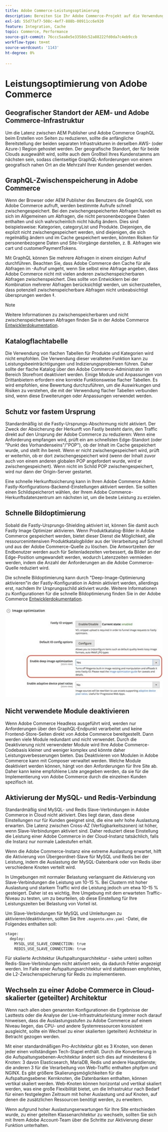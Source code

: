 ```yaml
---
title: Adobe Commerce-Leistungsoptimierung
description: Bereiten Sie Ihr Adobe Commerce-Projekt auf die Verwendung von Adobe Experience Manager as a CMS vor, indem Sie einige Standardeinstellungen ändern.
exl-id: 55d77af7-508c-4ef7-888b-00911cc6e920
feature: Integration, Cache
topic: Commerce, Performance
source-git-commit: 76ccc5aa8e5e3358dc52a88222fd0da7c4eb9ccb
workflow-type: tm+mt
source-wordcount: '1143'
ht-degree: 0%

---
```


# Leistungsoptimierung von Adobe Commerce

## Geografischer Standort der AEM- und Adobe Commerce-Infrastruktur

Um die Latenz zwischen AEM Publisher und Adobe Commerce GraphQL beim Erstellen von Seiten zu reduzieren, sollte die anfängliche Bereitstellung der beiden separaten Infrastrukturen in derselben AWS- (oder Azure-) Region gehostet werden. Der geografische Standort, der für beide Clouds ausgewählt wird, sollte auch dem Großteil Ihres Kundenstamms am nächsten sein, sodass clientseitige GraphQL-Anforderungen von einem geografisch nahen Ort an die Mehrzahl Ihrer Kunden gesendet werden.

## GraphQL-Zwischenspeicherung in Adobe Commerce

Wenn der Browser oder AEM Publisher des Benutzers die GraphQL von Adobe Commerce aufruft, werden bestimmte Aufrufe schnell zwischengespeichert. Bei den zwischengespeicherten Abfragen handelt es sich im Allgemeinen um Abfragen, die nicht personenbezogene Daten enthalten und sich wahrscheinlich nicht häufig ändern. Dies sind beispielsweise: Kategorien, categoryList und Produkte. Diejenigen, die explizit nicht zwischengespeichert werden, sind diejenigen, die sich regelmäßig ändern und im Cache gespeichert werden, könnten Risiken für personenbezogene Daten und Site-Vorgänge darstellen, z. B. Abfragen wie cart und customerPaymentTokens.

Mit GraphQL können Sie mehrere Abfragen in einem einzigen Aufruf durchführen. Beachten Sie, dass Adobe Commerce den Cache für alle Abfragen im -Aufruf umgeht, wenn Sie selbst eine Abfrage angeben, dass Adobe Commerce nicht mit vielen anderen zwischenspeicherbaren Abfragen zwischenspeichert. Dies sollte von Entwicklern bei der Kombination mehrerer Abfragen berücksichtigt werden, um sicherzustellen, dass potenziell zwischenspeicherbare Abfragen nicht unbeabsichtigt übersprungen werden ‡.

>[!NOTE]
>
> Weitere Informationen zu zwischenspeicherbaren und nicht zwischenspeicherbaren Abfragen finden Sie in der Adobe Commerce [Entwicklerdokumentation](https://devdocs.magento.com/guides/v2.4/graphql/caching.html).

## Katalogflachtabelle

Die Verwendung von flachen Tabellen für Produkte und Kategorien wird nicht empfohlen. Die Verwendung dieser veralteten Funktion kann zu Leistungsbeeinträchtigungen und Indizierungsproblemen führen. Daher sollte der flache Katalog über den Adobe Commerce-Administrator im Bereich Storefront deaktiviert werden. Einige Module und Anpassungen von Drittanbietern erfordern eine korrekte Funktionsweise flacher Tabellen. Es wird empfohlen, eine Bewertung durchzuführen, um die Auswirkungen und Risiken zu verstehen, die mit der Verwendung flacher Tabellen verbunden sind, wenn diese Erweiterungen oder Anpassungen verwendet werden.

## Schutz vor fastem Ursprung

Standardmäßig ist die Fastly-Ursprungs-Abschirmung nicht aktiviert. Der Zweck der Absicherung der Herkunft von Fastly besteht darin, den Traffic direkt auf den Ursprung der Adobe Commerce zu reduzieren: Wenn eine Anforderung empfangen wird, prüft ein am schnellsten Edge-Standort (oder &quot;Punkt des Vorhandenseins&quot;/&quot;POP&quot;), ob der Inhalt im Cache gespeichert wurde, und stellt ihn bereit. Wenn er nicht zwischengespeichert wird, prüft er weiterhin, ob er dort zwischengespeichert wird (wenn der Inhalt zuvor auch von einem anderen globalen POP angefordert wurde, wird er zwischengespeichert). Wenn nicht im Schild POP zwischengespeichert, wird nur dann der Origin-Server gestartet.

Eine schnelle Herkunftssicherung kann in Ihren Adobe Commerce Admin Fastly-Konfigurations-Backend-Einstellungen aktiviert werden. Sie sollten einen Schildspeicherort wählen, der Ihrem Adobe Commerce-Herkunftsdatenzentrum am nächsten ist, um die beste Leistung zu erzielen.

## Schnelle Bildoptimierung

Sobald die Fastly-Ursprungs-Shielding aktiviert ist, können Sie damit auch Fastly Image Optimizer aktivieren. Wenn Produktkatalog-Bilder in Adobe Commerce gespeichert werden, bietet dieser Dienst die Möglichkeit, alle ressourcenintensiven Produktkatalogbilder aus der Verarbeitung auf Schnell und aus der Adobe Commerce-Quelle zu löschen. Die Antwortzeiten der Endbenutzer werden auch für Seitenladezeiten verbessert, da Bilder an der Edge-Position umgewandelt werden, wodurch Latenzzeiten vermieden werden, indem die Anzahl der Anforderungen an die Adobe Commerce-Quelle reduziert wird.

Die schnelle Bildoptimierung kann durch &quot;Deep-Image-Optimierung aktivieren&quot;in der Fastly-Konfiguration in Admin aktiviert werden, allerdings erst, nachdem Ihr Ursprungsschild aktiviert wurde. Weitere Informationen zu Konfigurationen für die schnelle Bildoptimierung finden Sie in der Adobe Commerce [Entwicklerdokumentation](https://devdocs.magento.com/cloud/cdn/fastly-image-optimization.html).

![Screenshot der Fastly-Bildoptimierungseinstellungen in Adobe Commerce Admin](../assets/commerce-at-scale/image-optimization.svg)

## Nicht verwendete Module deaktivieren

Wenn Adobe Commerce Headless ausgeführt wird, werden nur Anforderungen über den GraphQL-Endpunkt verarbeitet und keine Frontend-Store-Seiten direkt von Adobe Commerce bereitgestellt. Dann werden viele Module redundant und nicht verwendet. Durch die Deaktivierung nicht verwendeter Module wird Ihre Adobe Commerce-Codebasis kleiner und weniger komplex und könnte daher Leistungsverbesserungen bieten. Das Deaktivieren von Modulen in Adobe Commerce kann mit Composer verwaltet werden. Welche Module deaktiviert werden können, hängt von den Anforderungen für Ihre Site ab. Daher kann keine empfohlene Liste angegeben werden, da sie für die Implementierung von Adobe Commerce durch die einzelnen Kunden spezifisch ist.

## Aktivierung der MySQL- und Redis-Verbindung

Standardmäßig sind MySQL- und Redis Slave-Verbindungen in Adobe Commerce in Cloud nicht aktiviert. Dies liegt daran, dass diese Einstellungen nur für Kunden geeignet sind, die eine sehr hohe Auslastung erwarten. Die Latenz zwischen Cross-AZ (Verfügbarkeitszonen) ist höher, wenn Slave-Verbindungen aktiviert sind. Daher reduziert diese Einstellung die Leistung einer Adobe Commerce in der Cloud-Instanz tatsächlich, falls die Instanz nur normale Ladestufen erhält.

Wenn die Adobe Commerce-Instanz eine extreme Auslastung erwartet, hilft die Aktivierung von Übergeordnet-Slave für MySQL und Redis bei der Leistung, indem die Auslastung der MySQL-Datenbank oder von Redis über verschiedene Knoten verteilt wird.

In Umgebungen mit normaler Belastung verlangsamt die Aktivierung von Slave-Verbindungen die Leistung um 10-15 %. Bei Clustern mit hoher Auslastung und starkem Traffic wird die Leistung jedoch um etwa 10-15 % gesteigert. Daher ist es wichtig, Ihre Umgebung mit dem erwarteten Traffic-Niveau zu testen, um zu beurteilen, ob diese Einstellung für Ihre Leistungszeiten bei Belastung von Vorteil ist.

Um Slave-Verbindungen für MySQL und Umleitungen zu aktivieren/deaktivieren, sollten Sie Ihre `.magento.env.yaml` -Datei, die Folgendes enthalten soll:

```
stage:
  deploy:
    MYSQL_USE_SLAVE_CONNECTION: true
    REDIS_USE_SLAVE_CONNECTION: true
```

Für skalierte Architektur (Aufspaltungsarchitektur - siehe unten) sollten Redis-Slave-Verbindungen nicht aktiviert sein, da dadurch Fehler angezeigt werden. Im Falle einer Aufspaltungsarchitektur wird stattdessen empfohlen, die L2-Zwischenspeicherung für Redis zu implementieren.

## Wechseln zu einer Adobe Commerce in Cloud-skalierter (geteilter) Architektur

Wenn nach allen oben genannten Konfigurationen die Ergebnisse der Lasttests oder die Analyse der Live-Infrastrukturleistung immer noch darauf hinweisen, dass die Auslastungsstufen zu Adobe Commerce auf einem Niveau liegen, das CPU- und andere Systemressourcen konsistent ausgleicht, sollte ein Wechsel zu einer skalierten (geteilten) Architektur in Betracht gezogen werden.

Mit einer standardmäßigen Pro-Architektur gibt es 3 Knoten, von denen jeder einen vollständigen Tech-Stapel enthält. Durch die Konvertierung in die Aufspaltungsebenen-Architektur ändert sich dies auf mindestens 6 Knoten: 3 davon Elasticsearch, MariaDB, Redis und andere Hauptdienste; die anderen 3 für die Verarbeitung von Web-Traffic enthalten phpfpm und NGINX. Es gibt größere Skalierungsmöglichkeiten für die Aufspaltungsebene: Kernknoten, die Datenbanken enthalten, können vertikal skaliert werden. Web-Knoten können horizontal und vertikal skaliert werden, was eine große Flexibilität bietet, um die Infrastruktur nach Bedarf für einen festgelegten Zeitraum mit hoher Auslastung und auf Knoten, auf denen die zusätzlichen Ressourcen benötigt werden, zu erweitern.

Wenn aufgrund hoher Auslastungserwartungen für Ihre Site entschieden wurde, zu einer geteilten Klassenarchitektur zu wechseln, sollten Sie sich mit Ihrem Adobe Account-Team über die Schritte zur Aktivierung dieser Funktion unterhalten.
